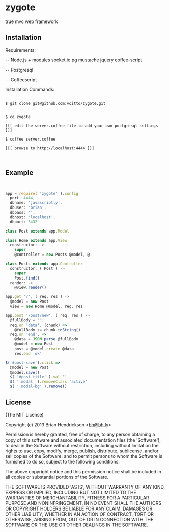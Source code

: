 
# zygote

  true mvc web framework

## Installation

Requirements:

 -- Node.js + modules socket.io pg mustache jquery coffee-script
 
 -- Postgresql
 
 -- Coffeescript

Installation Commands:

```

$ git clone git@github.com:voitto/zygote.git


$ cd zygote

[[[ edit the server.coffee file to add your own postgresql settings ]]]

$ coffee server.coffee

[[[ browse to http://localhost:4444 ]]]



```

## Example

```js


app = require( 'zygote' ).config
  port: 4444,
  dbname: 'javascriptly',
  dbuser: 'brian',
  dbpass: '',
  dbhost: 'localhost',
  dbport: 5432

class Post extends app.Model

class Home extends app.View
  constructor: ->
    super
    @controller = new Posts @model, @

class Posts extends app.Controller
  constructor: ( Post ) ->
    super
    Post.find()
  render: ->
    @view.render()

app.get '/', ( req, res ) ->
  @model = new Post
  view = new Home @model, req, res

app.post '/post/new', ( req, res ) ->
  @fullBody = '';
  req.on 'data', (chunk) =>
    @fullBody += chunk.toString()
  req.on 'end', =>
    @data = JSON.parse @fullBody
    @model = new Post
    post = @model.create @data
    res.end 'ok'

$('#post-save').click =>
  @model = new Post
  @model.save()
  $( '#post-title' ).val ''
  $( '.modal' ).removeClass 'active'
  $( '.modal-bg' ).remove()


```

## License 

(The MIT License)

Copyright (c) 2013 Brian Hendrickson &lt;bh@bh.ly&gt;

Permission is hereby granted, free of charge, to any person obtaining
a copy of this software and associated documentation files (the
'Software'), to deal in the Software without restriction, including
without limitation the rights to use, copy, modify, merge, publish,
distribute, sublicense, and/or sell copies of the Software, and to
permit persons to whom the Software is furnished to do so, subject to
the following conditions:

The above copyright notice and this permission notice shall be
included in all copies or substantial portions of the Software.

THE SOFTWARE IS PROVIDED 'AS IS', WITHOUT WARRANTY OF ANY KIND,
EXPRESS OR IMPLIED, INCLUDING BUT NOT LIMITED TO THE WARRANTIES OF
MERCHANTABILITY, FITNESS FOR A PARTICULAR PURPOSE AND NONINFRINGEMENT.
IN NO EVENT SHALL THE AUTHORS OR COPYRIGHT HOLDERS BE LIABLE FOR ANY
CLAIM, DAMAGES OR OTHER LIABILITY, WHETHER IN AN ACTION OF CONTRACT,
TORT OR OTHERWISE, ARISING FROM, OUT OF OR IN CONNECTION WITH THE
SOFTWARE OR THE USE OR OTHER DEALINGS IN THE SOFTWARE.

